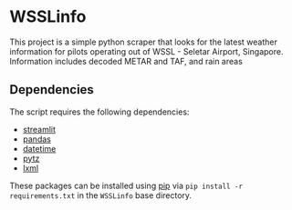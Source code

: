 # WSSLinfo

<p>This project is a simple python scraper that looks for the latest weather information for pilots operating out of WSSL - Seletar Airport, Singapore. Information includes decoded METAR and TAF, and rain areas</p>

Dependencies
-----

The script requires the following dependencies:
* [streamlit](https://streamlit.io/)
* [pandas](http://pandas.pydata.org/)
* [datetime](https://docs.python.org/3/library/datetime.html)
* [pytz](https://github.com/stub42/pytz)
* [lxml](https://lxml.de/)

These packages can be installed using [pip](https://pip.pypa.io/en/stable/) via `pip install -r requirements.txt` in the `WSSLinfo` base directory.
